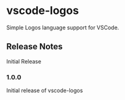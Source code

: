 # vscode-logos 

Simple Logos language support for VSCode. 

## Release Notes

Initial Release

### 1.0.0

Initial release of vscode-logos










